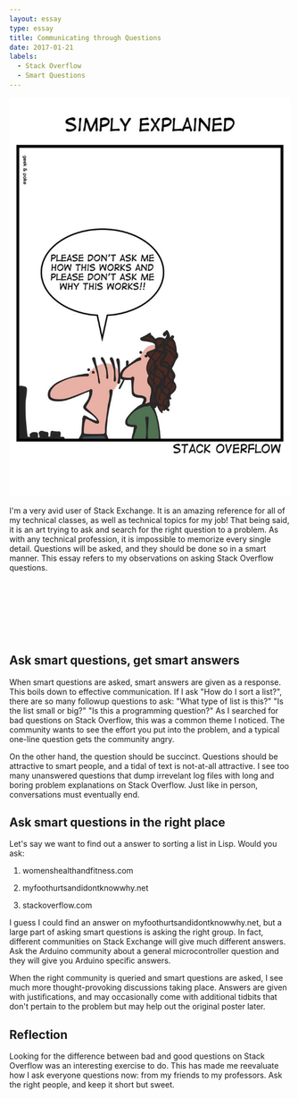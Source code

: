 ```yaml
---
layout: essay
type: essay
title: Communicating through Questions
date: 2017-01-21
labels:
  - Stack Overflow
  - Smart Questions
---
```


<img class="ui medium left floated rounded image" src="../images/stackoverflow.jpg">

I'm a very avid user of Stack Exchange. It is an amazing reference for all of my technical classes, as well as technical topics for my job! That being said, it is an art trying to ask and search for the right question to a problem. As with any technical profession, it is impossible to memorize every single detail. Questions will be asked, and they should be done so in a smart manner. This essay refers to my observations on asking Stack Overflow questions.

<br><br><br><br><br><br>

## Ask smart questions, get smart answers

When smart questions are asked, smart answers are given as a response. This boils down to effective communication. If I ask "How do I sort a list?", there are so many followup questions to ask: "What type of list is this?" "Is the list small or big?" "Is this a programming question?" As I searched for bad questions on Stack Overflow, this was a common theme I noticed. The community wants to see the effort you put into the problem, and a typical one-line question gets the community angry. 

On the other hand, the question should be succinct. Questions should be attractive to smart people, and a tidal of text is not-at-all attractive. I see too many unanswered questions that dump irrevelant log files with long and boring problem explanations on Stack Overflow. Just like in person, conversations must eventually end.

## Ask smart questions in the right place

Let's say we want to find out a answer to sorting a list in Lisp. Would you ask:

1) womenshealthandfitness.com

2) myfoothurtsandidontknowwhy.net

3) stackoverflow.com

I guess I could find an answer on myfoothurtsandidontknowwhy.net, but a large part of asking smart questions is asking the right group. In fact, different communities on Stack Exchange will give much different answers. Ask the Arduino community about a general microcontroller question and they will give you Arduino specific answers. 

When the right community is queried and smart questions are asked, I see much more thought-provoking discussions taking place. Answers are given with justifications, and may occasionally come with additional tidbits that don't pertain to the problem but may help out the original poster later. 

## Reflection

Looking for the difference between bad and good questions on Stack Overflow was an interesting exercise to do. This has made me reevaluate how I ask everyone questions now: from my friends to my professors. Ask the right people, and keep it short but sweet.
